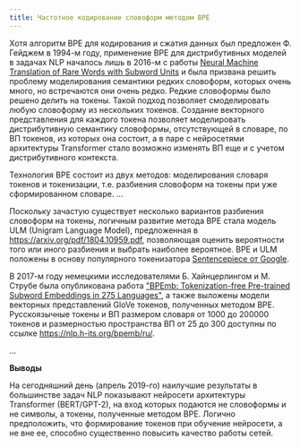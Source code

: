 ```yaml
---
title: Частотное кодирование словоформ методом BPE
---
```


Хотя алгоритм BPE для кодирования и сжатия данных был предложен Ф. Гейджем в 1994-м году, применение BPE для дистрибутивных моделей в задачах NLP началось лишь в 2016-м с работы [Neural Machine Translation of Rare Words with Subword Units](https://www.aclweb.org/anthology/P16-1162) и была призвана решить проблему моделирования семантики редких словоформ, которых очень много, но встречаются они очень редко. Редкие словоформы было решено делить на токены. Такой подход позволяет смоделировать любую словоформу из нескольких токенов. Создание векторного представления для каждого токена позволяет моделировать дистрибутивную семантику словоформы, отсутствующей в словаре, по ВП токенов, из которых она состоит, а в паре с нейросетями архитектуры Transformer стало возможно изменять ВП еще и с учетом дистрибутивного контекста.

Технология BPE состоит из двух методов: моделирования словаря токенов и токенизации, т.е. разбиения словоформ на токены при уже сформированном словаре.
...

Поскольку зачастую существует несколько вариантов разбиения словоформ на токены, логичным развитие метода BPE стала модель ULM (Unigram Language Model), предложенная в <https://arxiv.org/pdf/1804.10959.pdf>, позволяющая оценить вероятности того или иного разбиения и выбрать наиболее вероятное. BPE и ULM положены в основу популярного токенизатора [Sentencepiece от Google](https://github.com/google/sentencepiece).

В 2017-м году немецкими исследователями Б. Хайнцерлингом и М. Струбе была опубликована работа ["BPEmb: Tokenization-free Pre-trained Subword Embeddings in 275 Languages"](https://arxiv.org/pdf/1710.02187.pdf), а также выложены модели векторных представлений GloVe токенов, полученных методом BPE. Русскоязычные токены и ВП размером словаря от 1000 до 200000 токенов и размерностью пространства ВП от 25 до 300 доступны по ссылке <https://nlp.h-its.org/bpemb/ru/>.

...

**Выводы**

На сегодняшний день (апрель 2019-го) наилучшие результаты в большинстве задач NLP показывают нейросети архитектуры Transformer (BERT/GPT-2), на вход которых подаются не словоформы и не символы, а токены, полученные методом BPE. Логично предположить, что формирование токенов при обучение нейросети, а не вне ее, способно существенно повысить качество работы сетей.
